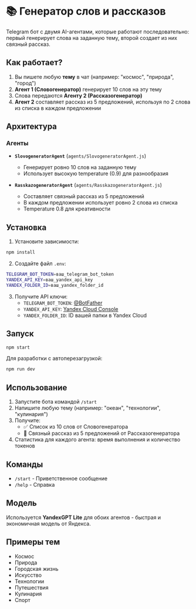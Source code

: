# 📚 Генератор слов и рассказов

Telegram бот с двумя AI-агентами, которые работают последовательно: первый генерирует слова на заданную тему, второй создает из них связный рассказ.

## Как работает?

1. Вы пишете любую **тему** в чат (например: "космос", "природа", "город")
2. **Агент 1 (Словогенератор)** генерирует 10 слов на эту тему
3. Слова передаются **Агенту 2 (Рассказогенератор)**
4. **Агент 2** составляет рассказ из 5 предложений, используя по 2 слова из списка в каждом предложении

## Архитектура

### Агенты

- **`SlovogeneratorAgent`** (`agents/SlovogeneratorAgent.js`)
  - Генерирует ровно 10 слов на заданную тему
  - Использует высокую temperature (0.9) для разнообразия
  
- **`RasskazogeneratorAgent`** (`agents/RasskazogeneratorAgent.js`)
  - Составляет связный рассказ из 5 предложений
  - В каждом предложении использует ровно 2 слова из списка
  - Temperature 0.8 для креативности

## Установка

1. Установите зависимости:
```bash
npm install
```

2. Создайте файл `.env`:
```bash
TELEGRAM_BOT_TOKEN=ваш_telegram_bot_token
YANDEX_API_KEY=ваш_yandex_api_key
YANDEX_FOLDER_ID=ваш_yandex_folder_id
```

3. Получите API ключи:
   - `TELEGRAM_BOT_TOKEN`: [@BotFather](https://t.me/botfather)
   - `YANDEX_API_KEY`: [Yandex Cloud Console](https://console.cloud.yandex.ru/)
   - `YANDEX_FOLDER_ID`: ID вашей папки в Yandex Cloud

## Запуск

```bash
npm start
```

Для разработки с автоперезагрузкой:
```bash
npm run dev
```

## Использование

1. Запустите бота командой `/start`
2. Напишите любую тему (например: "океан", "технологии", "кулинария")
3. Получите:
   - ✅ Список из 10 слов от Словогенератора
   - 📖 Связный рассказ из 5 предложений от Рассказогенератора
4. Статистика для каждого агента: время выполнения и количество токенов

## Команды

- `/start` - Приветственное сообщение
- `/help` - Справка

## Модель

Используется **YandexGPT Lite** для обоих агентов - быстрая и экономичная модель от Яндекса.

## Примеры тем

- Космос
- Природа
- Городская жизнь
- Искусство
- Технологии
- Путешествия
- Кулинария
- Спорт
